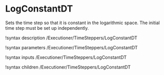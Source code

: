# LogConstantDT

Sets the time step so that it is constant in the logarithmic space.
The initial time step must be set up independently.

!syntax description /Executioner/TimeSteppers/LogConstantDT

!syntax parameters /Executioner/TimeSteppers/LogConstantDT

!syntax inputs /Executioner/TimeSteppers/LogConstantDT

!syntax children /Executioner/TimeSteppers/LogConstantDT
